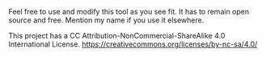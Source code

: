 Feel free to use and modify this tool as you see fit. It has to remain open source and free. Mention my name if you use it elsewhere.

This project has a CC Attribution-NonCommercial-ShareAlike 4.0 International License.
https://creativecommons.org/licenses/by-nc-sa/4.0/
